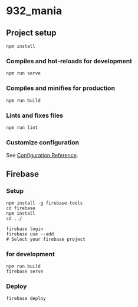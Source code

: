 # 932_mania

## Project setup
```
npm install
```

### Compiles and hot-reloads for development
```
npm run serve
```

### Compiles and minifies for production
```
npm run build
```

### Lints and fixes files
```
npm run lint
```

### Customize configuration
See [Configuration Reference](https://cli.vuejs.org/config/).

## Firebase
### Setup
```
npm install -g firebase-tools
cd firebase
npm install
cd ../

firebase login
firebase use --add
# Select your firebase project
```

### for development
```
npm run build
firebase serve
```

### Deploy
```
firebase deploy
```
